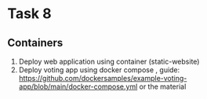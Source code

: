 # Task 8

## Containers

1. Deploy web application using container (static-website)
2. Deploy voting app using docker compose , guide: https://github.com/dockersamples/example-voting-app/blob/main/docker-compose.yml or the material